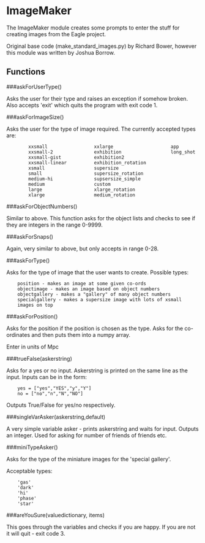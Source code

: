 ImageMaker
==========

The ImageMaker module creates some prompts to enter the stuff for creating images from the Eagle project.

Original base code (make\_standard\_images.py) by Richard Bower, however
this module was written by Joshua Borrow.

Functions
---------

###askForUserType()

Asks the user for their type and raises an exception if somehow
broken. Also accepts 'exit' which quits the program with exit code 1.

###askForImageSize()

Asks the user for the type of image required. The currently accepted
types are:
```
		xxsmall 				xxlarge 			        app
		xxsmall-2 				exhibition  				long_shot
		xxsmall-gist 			exhibition2
		xxsmall-linear 	   	    exhibition_rotation
		xsmall 					supersize
		small					supersize_rotation
		medium-hi 				supsersize_simple
		medium 					custom
		large 					xlarge_rotation
		xlarge 				   	medium_rotation
```

###askForObjectNumbers()

Similar to above. This function asks for the object lists and checks
to see if they are integers in the range 0-9999.

###askForSnaps()

Again, very similar to above, but only accepts in range 0-28.

###askForType()

Asks for the type of image that the user wants to create. Possible
types:
```
    position - makes an image at some given co-ords
    objectimage - makes an image based on object numbers
    objectgallery - makes a "gallery" of many object numbers
    specialgallery - makes a supersize image with lots of xsmall
	images on top
```

###askForPosition()

Asks for the position if the position is chosen as the type. Asks for
the co-ordinates and then puts them into a numpy array.

Enter in units of Mpc

###trueFalse(askerstring)

Asks for a yes or no input. Askerstring is printed on the same line
as the input. Inputs can be in the form:

```
	yes = ["yes","YES","y","Y"]
	no = ["no","n","N","NO"]
```

Outputs True/False for yes/no respectively.


###singleVarAsker(askerstring,default)

A very simple variable asker - prints askerstring and waits for input.
Outputs an integer. Used for asking for number of friends of friends etc.

###miniTypeAsker()

Asks for the type of the miniature images for the 'special gallery'.

Acceptable types:

```
	'gas'
	'dark'
	'hi'
	'phase'
	'star'
```

###areYouSure(valuedictionary, items)

This goes through the variables and checks if you are happy. If you are not
it will quit - exit code 3.
